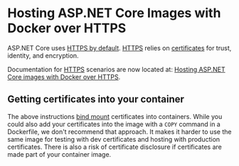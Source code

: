 # Hosting ASP.NET Core Images with Docker over HTTPS

ASP.NET Core uses [HTTPS by
default](https://docs.microsoft.com/aspnet/core/security/enforcing-ssl).
[HTTPS](https://en.wikipedia.org/wiki/HTTPS) relies on
[certificates](https://en.wikipedia.org/wiki/Public_key_certificate) for trust,
identity, and encryption.

Documentation for [HTTPS](https://en.wikipedia.org/wiki/HTTPS) scenarios are now located at:
[Hosting ASP.NET Core images with Docker over HTTPS](https://learn.microsoft.com/en-us/aspnet/core/security/docker-https).

## Getting certificates into your container

The above instructions [bind mount](https://docs.docker.com/engine/storage/bind-mounts/)
certificates into containers. While you could also add your certificates into the
image with a `COPY` command in a Dockerfile, we don't recommend that approach.
It makes it harder to use the same image for testing with dev certificates and
hosting with production certificates. There is also a risk of certificate
disclosure if certificates are made part of your container image.
